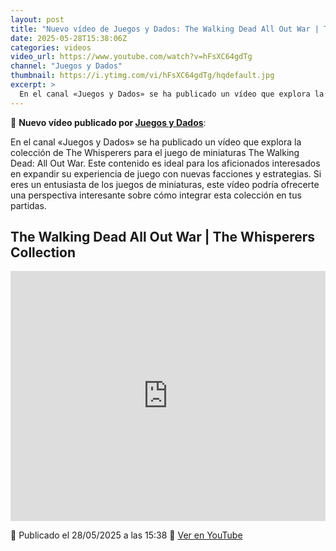 ```yaml
---
layout: post
title: "Nuevo vídeo de Juegos y Dados: The Walking Dead All Out War | The Whisperers Collection"
date: 2025-05-28T15:38:06Z
categories: videos
video_url: https://www.youtube.com/watch?v=hFsXC64gdTg
channel: "Juegos y Dados"
thumbnail: https://i.ytimg.com/vi/hFsXC64gdTg/hqdefault.jpg
excerpt: >
  En el canal «Juegos y Dados» se ha publicado un vídeo que explora la colección de The Whisperers para el juego de miniaturas The Walking Dead: All Out War. Este contenido es ideal para los aficionados interesados en expandir su experiencia de juego con nuevas facciones y estrategias. Si eres un entusiasta de los juegos de miniaturas, este vídeo podría ofrecerte una perspectiva interesante sobre cómo integrar esta colección en tus partidas.
---
```


🎥 **Nuevo vídeo publicado por [Juegos y Dados](https://www.youtube.com/channel/UCKYcuuzvrqrPobA1poIhOBw)**:

En el canal «Juegos y Dados» se ha publicado un vídeo que explora la colección de The Whisperers para el juego de miniaturas The Walking Dead: All Out War. Este contenido es ideal para los aficionados interesados en expandir su experiencia de juego con nuevas facciones y estrategias. Si eres un entusiasta de los juegos de miniaturas, este vídeo podría ofrecerte una perspectiva interesante sobre cómo integrar esta colección en tus partidas.

## The Walking Dead All Out War | The Whisperers Collection

<iframe width="100%" height="400" src="https://www.youtube.com/embed/hFsXC64gdTg" frameborder="0" allowfullscreen></iframe>

📅 Publicado el 28/05/2025 a las 15:38
🔗 [Ver en YouTube](https://www.youtube.com/watch?v=hFsXC64gdTg)
